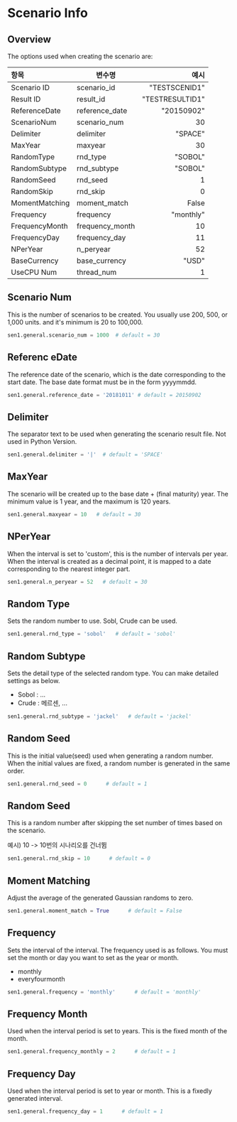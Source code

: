 # Scenario Info

## Overview

The options used when creating the scenario are:

| 항목         | 변수명             |              예시 |
|:------------|----------------|----------------:|
| Scenario ID    | scenario_id     |   "TESTSCENID1" |
| Result ID      | result_id       | "TESTRESULTID1" |
| ReferenceDate        | reference_date  |      "20150902" |
| ScenarioNum | scenario_num    |              30 |
| Delimiter        | delimiter       |         "SPACE" |
| MaxYear       | maxyear         |              30 |
| RandomType      | rnd_type        |         "SOBOL" |
| RandomSubtype   | rnd_subtype     |         "SOBOL" |
| RandomSeed  | rnd_seed        |               1 |
| RandomSkip  | rnd_skip        |               0 |
| MomentMatching   | moment_match    |           False |
| Frequency      | frequency       |       "monthly" |
| FrequencyMonth   | frequency_month |              10 |
| FrequencyDay   | frequency_day   |              11 |
| NPerYear  | n_peryear       |              52 |
| BaseCurrency       | base_currency   |           "USD" |
| UseCPU Num  | thread_num      |               1 |



## Scenario Num

This is the number of scenarios to be created. You usually use 200, 500, or 1,000 units. and it's minimum is 20 to 100,000.

```python
sen1.general.scenario_num = 1000  # default = 30
```


## Referenc eDate
The reference date of the scenario, which is the date corresponding to the start date. The base date format must be in the form yyyymmdd.

```python
sen1.general.reference_date = '20181011' # default = 20150902
```


## Delimiter
The separator text to be used when generating the scenario result file.
Not used in Python Version.

```python
sen1.general.delimiter = '|'  # default = 'SPACE'
```


## MaxYear

The scenario will be created up to the base date + (final maturity) year.
The minimum value is 1 year, and the maximum is 120 years.

```python
sen1.general.maxyear = 10   # default = 30
```


## NPerYear
When the interval is set to 'custom', this is the number of intervals per year. When the interval is created as a decimal point, it is mapped to a date corresponding to the nearest integer part.

```python
sen1.general.n_peryear = 52   # default = 30
```

## Random Type
Sets the random number to use. Sobl, Crude can be used.

```python
sen1.general.rnd_type = 'sobol'   # default = 'sobol'
```

## Random Subtype
Sets the detail type of the selected random type. You can make detailed settings as below.

* Sobol : ...
* Crude : 메르센, ...

```python
sen1.general.rnd_subtype = 'jackel'   # default = 'jackel'
```


## Random Seed
This is the initial value(seed) used when generating a random number. When the initial values ​​are fixed, a random number is generated in the same order.

```python
sen1.general.rnd_seed = 0      # default = 1
```


## Random Seed
This is a random number after skipping the set number of times based on the scenario.

예시) 10 -> 10번의 시나리오를 건너뜀 
```python
sen1.general.rnd_skip = 10      # default = 0
```


## Moment Matching
Adjust the average of the generated Gaussian randoms to zero.

```python
sen1.general.moment_match = True      # default = False
```


## Frequency
Sets the interval of the interval. The frequency used is as follows.
You must set the month or day you want to set as the year or month.

* monthly
* everyfourmonth
 
```python
sen1.general.frequency = 'monthly'      # default = 'monthly'
```


## Frequency Month
Used when the interval period is set to years. This is the fixed month of the month.

```python
sen1.general.frequency_monthly = 2      # default = 1
```


## Frequency Day
Used when the interval period is set to year or month. This is a fixedly generated interval.

```python
sen1.general.frequency_day = 1      # default = 1
```
